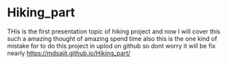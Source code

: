 # Hiking_part
THis is the first presentation topic of hiking project and now I will cover this such a amazing thought of amazing spend time also
this is the one kind of mistake for to do this project in uplod on github so 
dont worry it will be fix nearly
https://mdsajit.github.io/Hiking_part/
